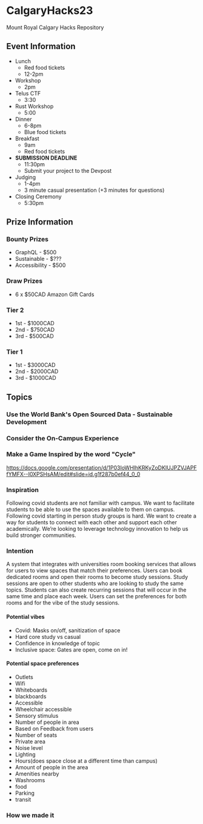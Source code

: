 # CalgaryHacks23

Mount Royal Calgary Hacks Repository

## Event Information

- Lunch
  - Red food tickets
  - 12-2pm
- Workshop
  - 2pm
- Telus CTF
  - 3:30
- Rust Workshop
  - 5:00
- Dinner
  - 6-8pm
  - Blue food tickets
- Breakfast
  - 9am
  - Red food tickets
- **SUBMISSION DEADLINE**
  - 11:30pm
  - Submit your project to the Devpost
- Judging
  - 1-4pm
  - 3 minute casual presentation (+3 minutes for questions)
- Closing Ceremony
  - 5:30pm

## Prize Information

### Bounty Prizes

- GraphQL - $500
- Sustainable - $???
- Accessibility - $500

### Draw Prizes

- 6 x $50CAD Amazon Gift Cards

### Tier 2

- 1st - $1000CAD
- 2nd - $750CAD
- 3rd - $500CAD

### Tier 1

- 1st - $3000CAD
- 2nd - $2000CAD
- 3rd - $1000CAD

## Topics

### Use the World Bank's Open Sourced Data - Sustainable Development

### Consider the On-Campus Experience

### Make a Game Inspired by the word "Cycle"

<https://docs.google.com/presentation/d/1P03IoWHlhKRKyZoDKIUJPZVJAPFfYMFX--I0XPSHsAM/edit#slide=id.g1f287b0ef44_0_0>

### Inspiration

Following covid students are not familiar with campus. We want to facilitate students to be able to use the spaces available to them on campus. Following covid starting in person study groups is hard. We want to create a way for students to connect with each other and support each other academically. We’re looking to leverage technology innovation to help us build stronger communities.

### Intention

A system that integrates with universities room booking services that allows for users to view spaces that match their preferences. Users can book dedicated rooms and open their rooms to become study sessions. Study sessions are open to other students who are looking to study the same topics. Students can also create recurring sessions that will occur in the same time and place each week. Users can set the preferences for both rooms and for the vibe of the study sessions.

#### Potential vibes

- Covid: Masks on/off, sanitization of space
- Hard core study vs casual
- Confidence in knowledge of topic
- Inclusive space: Gates are open, come on in!

#### Potential space preferences

- Outlets
- Wifi
- Whiteboards
- blackboards
- Accessible
- Wheelchair accessible
- Sensory stimulus
- Number of people in area
- Based on Feedback from users
- Number of seats
- Private area
- Noise level
- Lighting
- Hours(does space close at a different time than campus)
- Amount of people in the area
- Amenities nearby
- Washrooms
- food
- Parking
- transit

### How we made it
